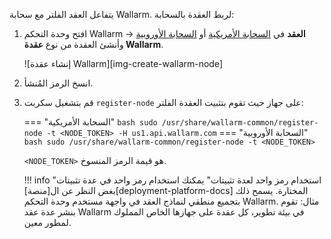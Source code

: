 يتفاعل العقد الفلتر مع سحابة Wallarm. لربط العقدة بالسحابة:

1. افتح وحدة التحكم Wallarm → **العقد** في [السحابة الأمريكية](https://us1.my.wallarm.com/nodes) أو [السحابة الأوروبية](https://my.wallarm.com/nodes) وأنشئ العقدة من نوع **عقدة Wallarm**.

    ![إنشاء عقدة Wallarm][img-create-wallarm-node]
1. انسخ الرمز المُنشأ.
1. قم بتشغيل سكربت `register-node` على جهاز حيث تقوم بتثبيت العقدة الفلتر:

    === "السحابة الأمريكية"
        ``` bash
        sudo /usr/share/wallarm-common/register-node -t <NODE_TOKEN> -H us1.api.wallarm.com
        ```
    === "السحابة الأوروبية"
        ``` bash
        sudo /usr/share/wallarm-common/register-node -t <NODE_TOKEN>
        ```
    
    `<NODE_TOKEN>` هو قيمة الرمز المنسوخ.

    !!! info "استخدام رمز واحد لعدة تثبيتات"
        يمكنك استخدام رمز واحد في عدة تثبيتات بغض النظر عن ال[منصة][deployment-platform-docs] المختارة. يسمح ذلك بتجميع منطقي لنماذج العقد في واجهة مستخدم وحدة التحكم Wallarm. مثال: تقوم بنشر عدة عقد Wallarm في بيئة تطوير، كل عقدة على جهازها الخاص المملوك لمطور معين.